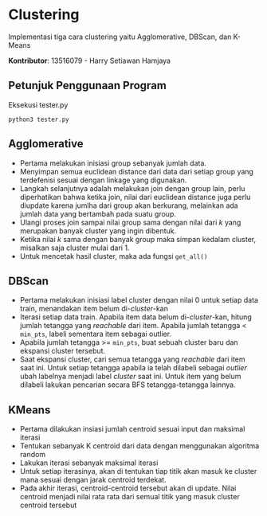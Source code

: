 # Clustering
Implementasi tiga cara clustering yaitu Agglomerative, DBScan, dan K-Means

**Kontributor**:
13516079 - Harry Setiawan Hamjaya

## Petunjuk Penggunaan Program

Eksekusi tester.py
```
python3 tester.py
```

## Agglomerative
- Pertama melakukan inisiasi group sebanyak jumlah data.
- Menyimpan semua euclidean distance dari data dari setiap group yang terdefenisi sesuai dengan linkage yang digunakan.
- Langkah selanjutnya adalah melakukan join dengan group lain, perlu diperhatikan bahwa ketika join, nilai dari euclidean distance juga perlu diupdate karena jumlha dari group akan berkurang, melainkan ada jumlah data yang bertambah pada suatu group.
- Ulangi proses join sampai nilai group sama dengan nilai dari *k* yang merupakan banyak cluster yang ingin dibentuk.
- Ketika nilai *k* sama dengan banyak group maka simpan kedalam cluster, misalkan saja cluster mulai dari 1.
- Untuk mencetak hasil cluster, maka ada fungsi ```get_all()```

## DBScan
- Pertama melakukan inisiasi label cluster dengan nilai 0 untuk setiap data train, menandakan item belum di-*cluster*-kan
- Iterasi setiap data train. Apabila item data belum di-*cluster*-kan, hitung jumlah tetangga yang *reachable* dari item. Apabila jumlah tetangga < `min_pts`, labeli sementara item sebagai outlier.
- Apabila jumlah tetangga >= `min_pts`, buat sebuah cluster baru dan ekspansi cluster tersebut.
- Saat ekspansi cluster, cari semua tetangga yang *reachable* dari item saat ini. Untuk setiap tetangga apabila ia telah dilabeli sebagai *outlier* ubah labelnya menjadi label *cluster* saat ini. Untuk item yang belum dilabeli lakukan pencarian secara BFS tetangga-tetangga lainnya.

## KMeans
- Pertama dilakukan insiasi jumlah centroid sesuai input dan maksimal iterasi
- Tentukan sebanyak K centroid dari data dengan menggunakan algoritma random
- Lakukan iterasi sebanyak maksimal iterasi
- Untuk setiap iterasinya, akan di tentukan tiap titik akan masuk ke cluster mana sesuai dengan jarak centroid terdekat.
- Pada akhir iterasi, centroid-centroid tersebut akan di update. Nilai centroid menjadi nilai rata rata dari semual titik yang masuk cluster centroid tersebut